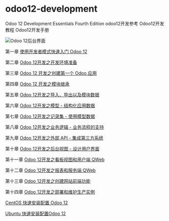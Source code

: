 # odoo12-development
Odoo 12 Development Essentials Fourth Edition odoo12开发参考 Odoo12开发教程 Odoo12开发手册

![Odoo 12后台界面](http://upload-images.jianshu.io/upload_images/14565748-2fa442df00b99829.jpg?imageMogr2/auto-orient/strip%7CimageView2/2/w/1240)

第一章 [使用开发者模式快速入门 Odoo 12](http://www.odoogo.com/manual/odoo12-development-essentials/chapter-1-quick-start-using-the-developer-mode/c84d0f63)


第二章 [Odoo 12开发之开发环境准备](http://www.odoogo.com/manual/odoo12-development-essentials/chapter-2-preparing-the-development-environment/ab88b03c)


第三章 [Odoo 12 开发之创建第一个 Odoo 应用](http://www.odoogo.com/manual/odoo12-development-essentials/chapter-3-your-first-odoo-application/0fbcbd8b)


第四章 [Odoo 12 开发之模块继承](http://www.odoogo.com/manual/odoo12-development-essentials/chapter-4-extending-modules/d9e532df)


第五章 [Odoo 12开发之导入、导出以及模块数据](http://www.odoogo.com/manual/odoo12-development-essentials/chapter-5-import-export-and-module-data/d5b03135)


第六章 [Odoo 12开发之模型 - 结构化应用数据](http://www.odoogo.com/manual/odoo12-development-essentials/chapter-6-models-structuring-the-application-data/f07aef9e)


第七章 [Odoo 12开发之记录集 - 使用模型数据](http://www.odoogo.com/manual/odoo12-development-essentials/chapter-7-recordsets-working-with-model-data/6c09af7a)


第八章 [Odoo 12开发之业务逻辑 - 业务流程的支持](http://www.odoogo.com/manual/odoo12-development-essentials/chapter-8-business-logic-supporting-business-processes/b6f16fd3)


第九章 [Odoo 12开发之外部 API - 集成第三方系统](http://www.odoogo.com/manual/odoo12-development-essentials/chapter-9-external-api-integrating-with-other-systems/982e2316)


第十章 [Odoo 12开发之后台视图 - 设计用户界面](http://www.odoogo.com/manual/odoo12-development-essentials/chapter-10-backend-views-designing-the-user-interface/55784b04)


第十一章 [Odoo 12开发之看板视图和用户端 QWeb](http://www.odoogo.com/manual/odoo12-development-essentials/chapter-11-kanban-views-and-client-side-qweb/983be245)


第十二章 [Odoo 12开发之报表和服务端 QWeb](http://www.odoogo.com/manual/odoo12-development-essentials/chapter-12-reports-and-server-side-qweb/8cd8652e)


第十三章 [Odoo 12开发之创建网站前端功能](http://www.odoogo.com/manual/odoo12-development-essentials/chapter-13-creating-website-frontend-features/0946ea06)


第十四章 [Odoo 12开发之部署和维护生产实例](http://www.odoogo.com/manual/odoo12-development-essentials/chapter-14-deploying-and-maintaining-production-instances/9ba55706)


[CentOS 快速安装配置 Odoo 12](http://www.odoogo.com/odoo_ssh_deploy/)

[Ubuntu 快速安装配置Odoo 12](http://www.odoogo.com/odoo_ssh_deploy/)
